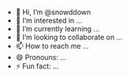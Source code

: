 - 👋 Hi, I’m @snowddown
- 👀 I’m interested in ...
- 🌱 I’m currently learning ...
- 💞️ I’m looking to collaborate on ...
- 📫 How to reach me ...
- 😄 Pronouns: ...
- ⚡ Fun fact: ...

<!---
snowddown/snowddown is a ✨ special ✨ repository because its `README.md` (this file) appears on your GitHub profile.
You can click the Preview link to take a look at your changes.
--->
